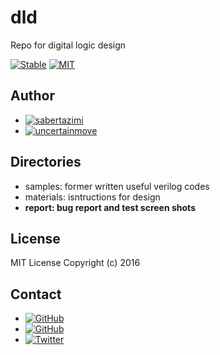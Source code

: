 # dld

Repo for digital logic design

[![Stable](https://img.shields.io/badge/stability-stable-brightgreen.svg?style=flat-square)](https://github.com/sabertazimi/hust-lab)
[![MIT](https://img.shields.io/badge/license-mit-brightgreen.svg?style=flat-square)](https://raw.githubusercontent.com/sabertazimi/hust-lab/master/LICENSE)

## Author

-   [![sabertazimi](https://img.shields.io/badge/author-sabertazimi-green.svg?style=flat-square)](https://github.com/sabertazimi)
-   [![uncertainmove](https://img.shields.io/badge/author-uncertainmove-green.svg?style=flat-square)](https://github.com/uncertainmove)

## Directories

*   samples: former written useful verilog codes
*   materials: isntructions for design
*   **report: bug report and test screen shots**

## License

MIT License Copyright (c) 2016

## Contact

-   [![GitHub](https://img.shields.io/badge/github-sabertazimi-000000.svg?style=flat-square)](https://github.com/sabertazimi)
-   [![GitHub](https://img.shields.io/badge/github-uncertainmove-000000.svg?style=flat-square)](https://github.com/uncertainmove)
-   [![Twitter](https://img.shields.io/badge/contact-twitter-blue.svg?style=flat-square)](https://twitter.com/sabertazimi)

